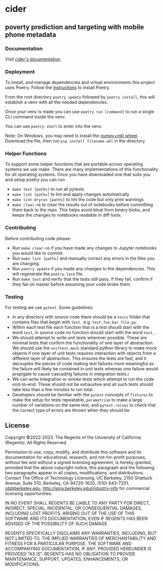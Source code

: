 # cider
## poverty prediction and targeting with mobile phone metadata

### Documentation
Visit [cider's documentation](https://global-policy-lab.github.io/cider-documentation/intro.html). 

### Deployment
To install, and manage dependencies and virtual environments this project uses Poetry. Follow the [instructions](https://python-poetry.org/docs/) to
install Poetry.

From the root directory `poetry update` followed by `poetry install`, this will establish a venv with all the needed dependencies.

Once your venv is made you can use `poetry run [command]` to run a single CLI command inside the venv.

You can use `poetry shell` to enter into the venv.

Note: On Windows, you may need to install the [numpy+mkl wheel](https://www.lfd.uci.edu/~gohlke/pythonlibs/#numpy). Download the file, then run `pip install filename.whl` in the directory.

### Helper Functions
To support some helper functions that are portable across operating systems we use make. There are many implementations of this functionality for all
operating systems. Once you have downloaded one that suits you and setup poetry you can run:

* `make test [paths]` to run all pytests
* `make lint [paths]` to lint and apply changes automatically
* `make lint-dryrun [paths]` to lint the code but only print warnings
* `make clear-nb` to clear the results out of notebooks before committing them back to the repo. This helps avoid bloat from binary blobs, and keeps the changes to notebooks readable in diff tools.

### Contributing
Before contributing code please:

* Run `make clear-nb` if you have made any changes to Jupyter notebooks you would like to commit.
* Run `make lint [paths]` and manually correct any errors in the files you are changing.
* Run `poetry update` if you made any changes to the dependencies. This will regenerate the `poetry.lock` file.
* Run `make_test` and verify that the tests still pass. If they fail, confirm if they fail on master before assuming your code broke them.


### Testing
For testing we use `pytest`. Some guidelines:

* In any directory with source code there should be a `tests` folder that contains files that begin with `test_` e.g. `test_foo_bar_file.py`.
* Within each test file each function that is a test should start with the word `test`, in source code no function should start with the word `test_`.
* We should attempt to write unit tests wherever possible. These are minimal tests that confirm the functionality of one layer of abstraction. We should use the `unittest.mock` standard python library to make mock objects if one layer of unit tests requires interaction with objects from a different layer of abstraction. This ensures the tests are fast, and it decouples the pieces of code making test failures more meaningful as the failure will likely be contained in unit tests whereas one failure would propigate to cause cascading failures in integration tests.i
* We can write integration or smoke tests which attempt to run the code end-to-end. These should not be exhaustive and all such tests should take less than a few minutes to run total.
* Developers should be familiar with the `pytest` concepts of `fixtures` to make the setup for tests repeatable, `parametrize` to make a large number of variations on the same test, and `pytest.raises` to check that the correct type of errors are thrown when they should be.

## License
Copyright ©2022-2023. The Regents of the University of California (Regents). All Rights Reserved. 

Permission to use, copy, modify, and distribute this software and its documentation for educational, research, and not-for-profit purposes, without fee and without a signed licensing agreement, is hereby granted, provided that the above copyright notice, this paragraph and the following two paragraphs appear in all copies, modifications, and distributions. Contact The Office of Technology Licensing, UC Berkeley, 2150 Shattuck Avenue, Suite 510, Berkeley, CA 94720-1620, (510) 643-7201, otl@berkeley.edu, http://ipira.berkeley.edu/industry-info for commercial licensing opportunities.

IN NO EVENT SHALL REGENTS BE LIABLE TO ANY PARTY FOR DIRECT, INDIRECT, SPECIAL, INCIDENTAL, OR CONSEQUENTIAL DAMAGES, INCLUDING LOST PROFITS, ARISING OUT OF THE USE OF THIS SOFTWARE AND ITS DOCUMENTATION, EVEN IF REGENTS HAS BEEN ADVISED OF THE POSSIBILITY OF SUCH DAMAGE.

REGENTS SPECIFICALLY DISCLAIMS ANY WARRANTIES, INCLUDING, BUT NOT LIMITED TO, THE IMPLIED WARRANTIES OF MERCHANTABILITY AND FITNESS FOR A PARTICULAR PURPOSE. THE SOFTWARE AND ACCOMPANYING DOCUMENTATION, IF ANY, PROVIDED HEREUNDER IS PROVIDED "AS IS". REGENTS HAS NO OBLIGATION TO PROVIDE MAINTENANCE, SUPPORT, UPDATES, ENHANCEMENTS, OR MODIFICATIONS.
